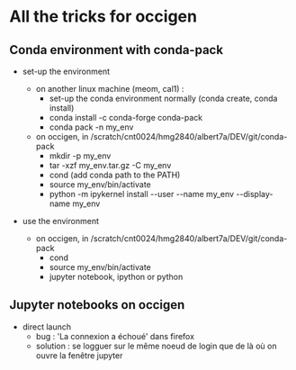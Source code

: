 # All the tricks for occigen

## Conda environment with conda-pack

  - set-up the environment
    - on another linux machine (meom, cal1) :
       - set-up the conda environment normally (conda create, conda install)
       - conda install -c conda-forge conda-pack
       - conda pack -n my_env
    - on occigen, in /scratch/cnt0024/hmg2840/albert7a/DEV/git/conda-pack
       - mkdir -p my_env
       - tar -xzf my_env.tar.gz -C my_env
       - cond (add conda path to the PATH)
       - source my_env/bin/activate
       - python -m ipykernel install --user --name my_env --display-name my_env

  - use the environment
    - on occigen, in /scratch/cnt0024/hmg2840/albert7a/DEV/git/conda-pack
       - cond
       - source my_env/bin/activate
       - jupyter notebook, ipython or python
       
## Jupyter notebooks on occigen

  - direct launch
     - bug : 'La connexion a échoué' dans firefox
     - solution : se logguer sur le même noeud de login que de là où on ouvre la fenêtre jupyter

